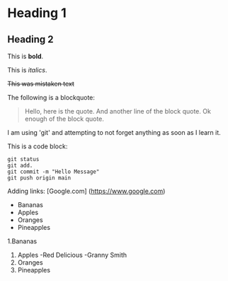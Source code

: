 # Heading 1

## Heading 2

This is **bold**.

This is *italics*.

~~This was mistaken text~~

The following is a blockquote:

>Hello, here is the quote.
>And another line of the block quote.
>Ok enough of the block quote.

I am using 'git' and attempting to not forget anything as soon as I learn it.

This is a code block:
```
git status
git add.
git commit -m "Hello Message"
git push origin main 
```

Adding links: [Google.com] (https://www.google.com)

* Bananas
* Apples
* Oranges
* Pineapples

1.Bananas
1. Apples
  -Red Delicious
  -Granny Smith
1. Oranges
1. Pineapples

